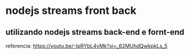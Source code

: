 # nodejs streams front back
## utilizando nodejs streams back-end e fornt-end
referencia: https://youtu.be/-IpRYbL4yMk?si=_62MUhdQwkpkLs_5
